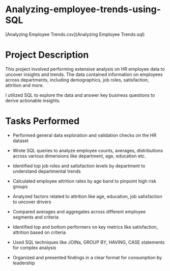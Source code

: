# Analyzing-employee-trends-using-SQL
[Analyzing Employee Trends.csv](Analyzing Employee Trends.sql)

# Project Description
This project involved performing extensive analysis on HR employee data to uncover insights and trends. The data contained information on employees across departments, including demographics, job roles, satisfaction, attrition and more.

I utilized SQL to explore the data and answer key business questions to derive actionable insights.

# Tasks Performed
* Performed general data exploration and validation checks on the HR dataset

* Wrote SQL queries to analyze employee counts, averages, distributions across various dimensions like department, age, education etc.

* Identified top job roles and satisfaction levels by department to understand departmental trends

* Calculated employee attrition rates by age band to pinpoint high risk groups

* Analyzed factors related to attrition like age, education, job satisfaction to uncover drivers

* Compared averages and aggregates across different employee segments and criteria

* Identified top and bottom performers on key metrics like satisfaction, attrition based on criteria

* Used SQL techniques like JOINs, GROUP BY, HAVING, CASE statements for complex analysis

* Organized and presented findings in a clear format for consumption by leadership
